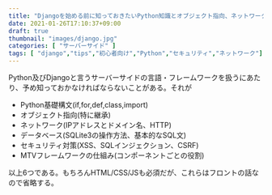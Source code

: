 ```yaml
---
title: "Djangoを始める前に知っておきたいPython知識とオブジェクト指向、ネットワークとデータベース、セキュリティ、MTVフレームワークの仕組み"
date: 2021-01-26T17:10:37+09:00
draft: true
thumbnail: "images/django.jpg"
categories: [ "サーバーサイド" ]
tags: [ "django","tips","初心者向け","Python","セキュリティ","ネットワーク"]
---
```



Python及びDjangoと言うサーバーサイドの言語・フレームワークを扱うにあたり、予め知っておかなければならないことがある。それが

- Python基礎構文(if,for,def,class,import)
- オブジェクト指向(特に継承)
- ネットワーク(IPアドレスとドメイン名、HTTP)
- データベース(SQLite3の操作方法、基本的なSQL文)
- セキュリティ対策(XSS、SQLインジェクション、CSRF)
- MTVフレームワークの仕組み(コンポーネントごとの役割)

以上6つである。もちろんHTML/CSS/JSも必須だが、これらはフロントの話なので省略する。







